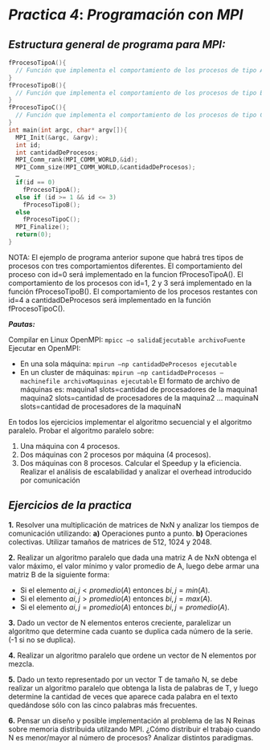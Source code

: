 # ***Practica 4***: *Programación con MPI*

## ***Estructura general de programa para MPI:***


```c
fProcesoTipoA(){
  // Función que implementa el comportamiento de los procesos de tipo A
}
fProcesoTipoB(){
  // Función que implementa el comportamiento de los procesos de tipo B
}
fProcesoTipoC(){
  // Función que implementa el comportamiento de los procesos de tipo C
}
int main(int argc, char* argv[]){
  MPI_Init(&argc, &argv);
  int id;
  int cantidadDeProcesos;
  MPI_Comm_rank(MPI_COMM_WORLD,&id);
  MPI_Comm_size(MPI_COMM_WORLD,&cantidadDeProcesos);
  …
  if(id == 0)
    fProcesoTipoA();
  else if (id >= 1 && id <= 3)
    fProcesoTipoB();
  else
    fProcesoTipoC();
  MPI_Finalize();
  return(0);
}
```

NOTA: El ejemplo de programa anterior supone que habrá tres tipos de procesos con tres comportamientos diferentes. El comportamiento del proceso con id=0 será implementado en la funcion fProcesoTipoA(). El comportamiento de los procesos con id=1, 2 y 3 será implementado en
la función fProcesoTipoB(). El comportamiento de los procesos restantes con id=4 a cantidadDeProcesos será implementado en la función fProcesoTipoC().


***Pautas:***

Compilar en Linux OpenMPI:
  ``mpicc –o salidaEjecutable archivoFuente``
Ejecutar en OpenMPI:

- En una sola máquina:
  ``mpirun –np cantidadDeProcesos ejecutable``
- En un cluster de máquinas:
  ``mpirun –np cantidadDeProcesos –machinefile archivoMaquinas ejecutable``
  El formato de archivo de máquinas es:
    maquina1 slots=cantidad de procesadores de la maquina1
    maquina2 slots=cantidad de procesadores de la maquina2
    …
    maquinaN slots=cantidad de procesadores de la maquinaN

En todos los ejercicios implementar el algoritmo secuencial y el algoritmo paralelo.
Probar el algoritmo paralelo sobre:
1) Una máquina con 4 procesos.
2) Dos máquinas con 2 procesos por máquina (4 procesos).
3) Dos máquinas con 8 procesos.
Calcular el Speedup y la eficiencia. Realizar el análisis de escalabilidad y analizar el overhead introducido por comunicación

## ***Ejercicios de la practica***

**1.** Resolver una multiplicación de matrices de NxN y analizar los tiempos de comunicación utilizando:
**a)** Operaciones punto a punto.
**b)** Operaciones colectivas.
Utilizar tamaños de matrices de 512, 1024 y 2048.


**2.** Realizar un algoritmo paralelo que dada una matriz A de NxN obtenga el valor máximo, el valor mínimo y valor promedio de A, luego debe armar una matriz B de la siguiente forma:
- Si el elemento $ai,j < promedio(A)$ entonces $bi,j = min(A)$.
- Si el elemento $ai,j > promedio(A)$ entonces $bi,j = max(A)$.
- Si el elemento $ai,j = promedio(A)$ entonces $bi,j = promedio(A)$.

**3.** Dado un vector de N elementos enteros creciente, paralelizar un algoritmo que determine cada cuanto se duplica cada número de la serie. (-1 si no se duplica).


**4.** Realizar un algoritmo paralelo que ordene un vector de N elementos por mezcla.


**5.** Dado un texto representado por un vector T de tamaño N, se debe realizar un algoritmo paralelo que obtenga la lista de palabras de T, y luego determine la cantidad de veces que aparece cada palabra en el texto quedándose sólo con las cinco palabras más frecuentes.


**6.** Pensar un diseño y posible implementación al problema de las N Reinas sobre memoria distribuida utilzando MPI. ¿Cómo distribuir el trabajo cuando N es menor/mayor al número de procesos? Analizar distintos paradigmas.